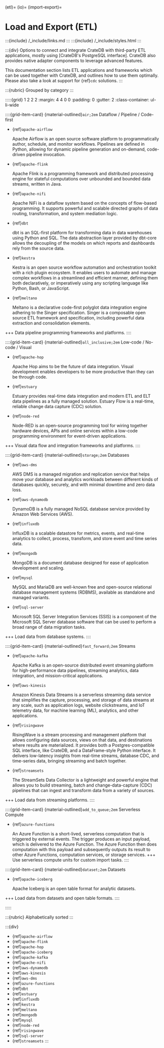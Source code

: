(etl)=
(io)=
(import-export)=
# Load and Export (ETL)

:::{include} /_include/links.md
:::
:::{include} /_include/styles.html
:::

:::{div}
Options to connect and integrate CrateDB with third-party
ETL applications, mostly using [CrateDB's PostgreSQL interface].
CrateDB also provides native adapter components to leverage advanced
features.

This documentation section lists ETL applications and
frameworks which can be used together with CrateDB, and outlines how
to use them optimally.
Please also take a look at support for {ref}`cdc` solutions.
:::


:::{rubric} Grouped by category
:::

:::::{grid} 1 2 2 2
:margin: 4 4 0 0
:padding: 0
:gutter: 2
:class-container: ul-li-wide


::::{grid-item-card} {material-outlined}`air;2em` Dataflow / Pipeline / Code-first
- {ref}`apache-airflow`

  Apache Airflow is an open source software platform to programmatically author,
  schedule, and monitor workflows. Pipelines are defined in Python, allowing for
  dynamic pipeline generation and on-demand, code-driven pipeline invocation.

- {ref}`apache-flink`

  Apache Flink is a programming framework and distributed processing engine for
  stateful computations over unbounded and bounded data streams, written in Java.

- {ref}`apache-nifi`

  Apache NiFi is a dataflow system based on the concepts of flow-based programming.
  It supports powerful and scalable directed graphs of data routing, transformation,
  and system mediation logic.

- {ref}`dbt`

  dbt is an SQL-first platform for transforming data in data warehouses using
  Python and SQL. The data abstraction layer provided by dbt-core allows the
  decoupling of the models on which reports and dashboards rely from the source data.

- {ref}`kestra`

  Kestra is an open source workflow automation and orchestration toolkit with a rich
  plugin ecosystem. It enables users to automate and manage complex workflows in a
  streamlined and efficient manner, defining them both declaratively, or imperatively
  using any scripting language like Python, Bash, or JavaScript.

- {ref}`meltano`

  Meltano is a declarative code-first polyglot data integration engine adhering to
  the Singer specification. Singer is a composable open source ETL framework and
  specification, including powerful data extraction and consolidation elements.

+++
Data pipeline programming frameworks and platforms.
::::


::::{grid-item-card} {material-outlined}`all_inclusive;2em` Low-code / No-code / Visual
- {ref}`apache-hop`

  Apache Hop aims to be the future of data integration. Visual development enables
  developers to be more productive than they can be through code.

- {ref}`estuary`

  Estuary provides real-time data integration and modern ETL and ELT data pipelines
  as a fully managed solution. Estuary Flow is a real-time, reliable change data
  capture (CDC) solution.

- {ref}`node-red`

  Node-RED is an open-source programming tool for wiring together hardware devices,
  APIs and online services within a low-code programming environment for event-driven
  applications.

+++
Visual data flow and integration frameworks and platforms.
::::


::::{grid-item-card} {material-outlined}`storage;2em` Databases
- {ref}`aws-dms`

  AWS DMS is a managed migration and replication service that helps move your
  database and analytics workloads between different kinds of databases quickly,
  securely, and with minimal downtime and zero data loss.

- {ref}`aws-dynamodb`

  DynamoDB is a fully managed NoSQL database service provided by Amazon Web Services (AWS).

- {ref}`influxdb`

  InfluxDB is a scalable datastore for metrics, events, and real-time analytics to
  collect, process, transform, and store event and time series data.

- {ref}`mongodb`

  MongoDB is a document database designed for ease of application development and scaling.

- {ref}`mysql`

  MySQL and MariaDB are well-known free and open-source relational database management
  systems (RDBMS), available as standalone and managed variants.

- {ref}`sql-server`

  Microsoft SQL Server Integration Services (SSIS) is a component of the Microsoft SQL
  Server database software that can be used to perform a broad range of data migration tasks.

+++
Load data from database systems.
::::


::::{grid-item-card} {material-outlined}`fast_forward;2em` Streams
- {ref}`apache-kafka`

  Apache Kafka is an open-source distributed event streaming platform
  for high-performance data pipelines, streaming analytics, data integration,
  and mission-critical applications.

- {ref}`aws-kinesis`

  Amazon Kinesis Data Streams is a serverless streaming data service that simplifies
  the capture, processing, and storage of data streams at any scale, such as
  application logs, website clickstreams, and IoT telemetry data, for machine
  learning (ML), analytics, and other applications.

- {ref}`risingwave`

  RisingWave is a stream processing and management platform that allows configuring
  data sources, views on that data, and destinations where results are materialized.
  It provides both a Postgres-compatible SQL interface, like CrateDB, and a
  DataFrame-style Python interface.
  It delivers low-latency insights from real-time streams, database CDC, and
  time-series data, bringing streaming and batch together.

- {ref}`streamsets`

  The StreamSets Data Collector is a lightweight and powerful engine that allows you
  to build streaming, batch and change-data-capture (CDC) pipelines that can ingest
  and transform data from a variety of sources.

+++
Load data from streaming platforms.
::::


::::{grid-item-card} {material-outlined}`add_to_queue;2em` Serverless Compute

- {ref}`azure-functions`

  An Azure Function is a short-lived, serverless computation that is triggered by
  external events. The trigger produces an input payload, which is delivered to
  the Azure Function. The Azure Function then does computation with this payload
  and subsequently outputs its result to other Azure Functions, computation
  services, or storage services.
+++
Use serverless compute units for custom import tasks.
::::


::::{grid-item-card} {material-outlined}`dataset;2em` Datasets

- {ref}`apache-iceberg`

  Apache Iceberg is an open table format for analytic datasets.

+++
Load data from datasets and open table formats.
::::


:::::


:::{rubric} Alphabetically sorted
:::

:::{div}
- {ref}`apache-airflow`
- {ref}`apache-flink`
- {ref}`apache-hop`
- {ref}`apache-iceberg`
- {ref}`apache-kafka`
- {ref}`apache-nifi`
- {ref}`aws-dynamodb`
- {ref}`aws-kinesis`
- {ref}`aws-dms`
- {ref}`azure-functions`
- {ref}`dbt`
- {ref}`estuary`
- {ref}`influxdb`
- {ref}`kestra`
- {ref}`meltano`
- {ref}`mongodb`
- {ref}`mysql`
- {ref}`node-red`
- {ref}`risingwave`
- {ref}`sql-server`
- {ref}`streamsets`
:::
